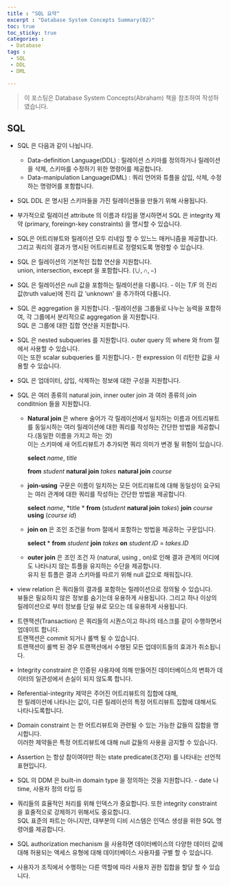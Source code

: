 ```yaml
---
title : "SQL 요약"
excerpt : "Database System Concepts Summary(02)"
toc: true
toc_sticky: true
categories :	
 - Database
tags :
 - SQL
 - DDL
 - DML

---
```


> 이 포스팅은 Database System Concepts(Abraham) 책을 참조하여 작성하였습니다.

## SQL

- SQL 은 다음과 같이 나뉩니다.
  - Data-definition Language(DDL) : 릴레이션 스키마를 정의하거나 릴레이션을 삭제, 스키마를 수정하기 위한 명령어를 제공합니다. 
  - Data-manipulation Language(DML) : 쿼리 언어와 튜플을 삽입, 삭제, 수정하는 명령어를 포함합니다. 
- SQL DDL 은 명시된 스키마들을 가진 릴레이션들을 만들기 위해 사용됩니다.  
- 부가적으로 릴레이션 attribute 의 이름과 타임을 명시하면서 SQL 은 integrity 제약 (primary, foreingn-key constraints) 을 명시할 수 있습니다.
- SQL은 어트리뷰트와 릴레이션 모두 리네임 할 수 있느느 매커니즘을 제공합니다. 그리고 쿼리의 결과가 명시된 어트리뷰트로 정렬되도록 명령할 수 있습니다.  
- SQL 은 릴레이션의 기본적인 집합 연산을 지원합니다.   
  union, intersection, except 을 포함합니다. ($\cup, \cap, -$)
- SQL 은 릴레이션은 null 값을 포함하는 릴레이션을 다룹니다. - 이는 T/F 의 진리 값(truth value)에  진리 값 'unknown' 을 추가하여 다룹니다.
- SQL 은 aggregation 을 지원합니다. -릴레이션을 그룹들로 나누는 능력을 포함하여, 각 그룹에서 분리적으로 aggregation 을 지원합니다.  
  SQL 은 그룹에 대한 집합 연산을 지원합니다.
- SQL 은 nested subqueries 를 지원합니다. outer query 의 where 와 from 절에서 사용할 수 있습니다.  
  이는 또한 scalar subqueries 를 지원합니다.- 한 expression 이 리턴한 값을 사용할 수 있습니다.
- SQL 은 업데이터, 삽입, 삭제하는 정보에 대한 구성을 지원합니다.

- SQL 은 여러 종류의 natural join, inner outer join 과 여러 종류의 join conditnion 들을 지원합니다.  

  - **Natural join** 은 where 술어가 각 릴레이션에서 일치하는 이름과 어트리뷰트를 동일시하는 여러 릴레이션에 대한 쿼리를 작성하는 간단한 방법을 제공합니다.(동일한 이름을 가지고 하는 것)   
    이는 스키마에 새 어트리뷰트가 추가되면 쿼리 의미가 변경 될 위험이 있습니다.

    **select** *name*, *title*

    **from** *student* **natural join** *takes* **natural join** *course*

  - **join-using** 구문은 이름이 일치하는 모든 어트리뷰트에 대해 동일성이 요구되는 여러 관계에 대한 쿼리를 작성하는 간단한 방법을 제공합니다.

    **select** *name*, *title
    \* **from** (*student* **natural join** *takes*) **join** *course* **using** (*course id*)

  - **join on** 은  조인 조건을 from 절에서 포함하는 방법을 제공하는 구문입니다.

    **select** *
     **from** *student* **join** *takes* **on** *student*.*ID* = *takes*.*ID*

  - **outer join** 은 조인 조건 자 (natural, using , on)로 인해 결과 관계의 어디에도 나타나지 않는 튜플을 유지하는 수단을 제공합니다.   
    유지 된 튜플은 결과 스키마를 따르기 위해 null 값으로 채워집니다.

- view relation 은 쿼리들의 결과를 포함하는 릴레이션으로 정의될 수 있습니다.  
  뷰들은 필요하지 않은 정보를 숨기는데 유용하게 사용됩니다.  그리고 하나 이상의 릴레이션으로 부터 정보를 단일 뷰로 모으는 데 유용하게 사용됩니다.  

- 트랜잭션(Transaction) 은 쿼리들의 시퀀스이고 하나의 테스크를 같이 수행하면서 업데이트 합니다.  
  트랜잭션은 commit 되거나 롤백 될 수 있습니다.   
  트랜잭션이 롤백 된 경우 트랜잭션에서 수행된 모든 업데이트들의 효과가 취소됩니다.

- Integrity constraint 은 인증된 사용자에 의해 만들어진 데이터베이스의 변화가 데이터의 일관성에서 손실이 되지 않도록 합니다.

- Referential-integrity 제약은 주어진 어트리뷰트의 집합에 대해,  
  한 릴레이션에 나타나는 값이, 다른 릴레이션의 특정 어트리뷰트 집합에 대해서도 나타나도록합니다.  

- Domain constraint 는 한 어트리뷰트와 관련될 수 있는 가능한 값들의 집합을 명시합니다.  
  이러한 제약들은 특정 어트리뷰트에 대해 null 값들의 사용을 금지할 수 있습니다.

- Assertion 는 항상 참이여야만 하는 state predicate(조건자) 를 나타내는 선언적 표현입니다. 

- SQL 의 DDM 은 built-in domain type 을 정의하는 것을 지원합니다. - date 나 time, 사용자 정의 타입 등 

- 쿼리들의 효율적인 처리를 위해 인덱스가 중요합니다. 또한 integrity constraint 을 효줄적으로 강제하기 위해서도 중요합니다.  
  SQL 표준의 파트는 아니지만, 대부분의 디비 시스템은 인덱스 생성을 위한  SQL 명령어를 제공합니다.

- SQL authorization mechanism 을 사용하면 데이터베이스의 다양한 데이터 값에 대해 허용되는 액세스 유형에 대해 데이터베이스 사용자를 구별 할 수 있습니다.

- 사용자가 조직에서 수행하는 다른 역할에 따라 사용자 권한 집합을 할당 할 수 있습니다.